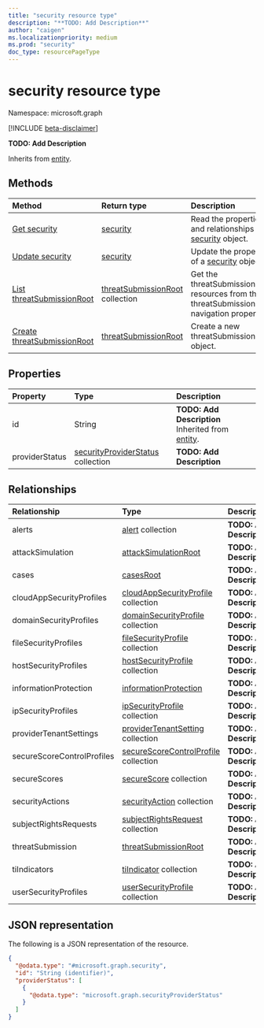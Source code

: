 ```yaml
---
title: "security resource type"
description: "**TODO: Add Description**"
author: "caigen"
ms.localizationpriority: medium
ms.prod: "security"
doc_type: resourcePageType
---
```


# security resource type

Namespace: microsoft.graph

[!INCLUDE [beta-disclaimer](../../includes/beta-disclaimer.md)]

**TODO: Add Description**


Inherits from [entity](../resources/entity.md).

## Methods
|Method|Return type|Description|
|:---|:---|:---|
|[Get security](../api/security-get.md)|[security](../resources/security.md)|Read the properties and relationships of a [security](../resources/security.md) object.|
|[Update security](../api/security-update.md)|[security](../resources/security.md)|Update the properties of a [security](../resources/security.md) object.|
|[List threatSubmissionRoot](../api/security-security-list-threatsubmission.md)|[threatSubmissionRoot](../resources/security-threatsubmissionroot.md) collection|Get the threatSubmissionRoot resources from the threatSubmission navigation property.|
|[Create threatSubmissionRoot](../api/security-post-threatsubmission.md)|[threatSubmissionRoot](../resources/security-threatsubmissionroot.md)|Create a new threatSubmissionRoot object.|

## Properties
|Property|Type|Description|
|:---|:---|:---|
|id|String|**TODO: Add Description** Inherited from [entity](../resources/entity.md).|
|providerStatus|[securityProviderStatus](../resources/securityproviderstatus.md) collection|**TODO: Add Description**|

## Relationships
|Relationship|Type|Description|
|:---|:---|:---|
|alerts|[alert](../resources/alert.md) collection|**TODO: Add Description**|
|attackSimulation|[attackSimulationRoot](../resources/attacksimulationroot.md)|**TODO: Add Description**|
|cases|[casesRoot](../resources/security-casesroot.md)|**TODO: Add Description**|
|cloudAppSecurityProfiles|[cloudAppSecurityProfile](../resources/cloudappsecurityprofile.md) collection|**TODO: Add Description**|
|domainSecurityProfiles|[domainSecurityProfile](../resources/domainsecurityprofile.md) collection|**TODO: Add Description**|
|fileSecurityProfiles|[fileSecurityProfile](../resources/filesecurityprofile.md) collection|**TODO: Add Description**|
|hostSecurityProfiles|[hostSecurityProfile](../resources/hostsecurityprofile.md) collection|**TODO: Add Description**|
|informationProtection|[informationProtection](../resources/security-informationprotection.md)|**TODO: Add Description**|
|ipSecurityProfiles|[ipSecurityProfile](../resources/ipsecurityprofile.md) collection|**TODO: Add Description**|
|providerTenantSettings|[providerTenantSetting](../resources/providertenantsetting.md) collection|**TODO: Add Description**|
|secureScoreControlProfiles|[secureScoreControlProfile](../resources/securescorecontrolprofile.md) collection|**TODO: Add Description**|
|secureScores|[secureScore](../resources/securescore.md) collection|**TODO: Add Description**|
|securityActions|[securityAction](../resources/securityaction.md) collection|**TODO: Add Description**|
|subjectRightsRequests|[subjectRightsRequest](../resources/subjectrightsrequest.md) collection|**TODO: Add Description**|
|threatSubmission|[threatSubmissionRoot](../resources/security-threatsubmissionroot.md)|**TODO: Add Description**|
|tiIndicators|[tiIndicator](../resources/tiindicator.md) collection|**TODO: Add Description**|
|userSecurityProfiles|[userSecurityProfile](../resources/usersecurityprofile.md) collection|**TODO: Add Description**|

## JSON representation
The following is a JSON representation of the resource.
<!-- {
  "blockType": "resource",
  "keyProperty": "id",
  "@odata.type": "microsoft.graph.security",
  "baseType": "microsoft.graph.entity",
  "openType": false
}
-->
``` json
{
  "@odata.type": "#microsoft.graph.security",
  "id": "String (identifier)",
  "providerStatus": [
    {
      "@odata.type": "microsoft.graph.securityProviderStatus"
    }
  ]
}
```

